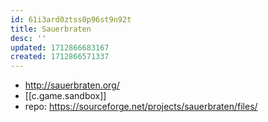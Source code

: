 ```yaml
---
id: 61i3ard0ztss0p96st9n92t
title: Sauerbraten
desc: ''
updated: 1712866683167
created: 1712866571337
---
```


- http://sauerbraten.org/
- [[c.game.sandbox]]
- repo: https://sourceforge.net/projects/sauerbraten/files/